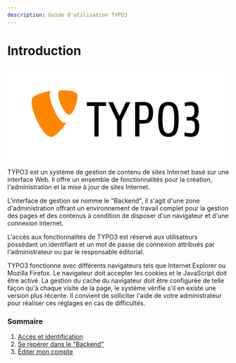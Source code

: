 ```yaml
---
description: Guide d'utilisation TYPO3
---
```


# Introduction

[![Logo TYPO3](https://github.com/AgrosupDijon-DSI/guide-utilisateur-t3cem/raw/master/.gitbook/assets/logo_typo3-1.svg?sanitize=true)](https://github.com/AgrosupDijon-DSI/guide-utilisateur-t3cem/blob/master/.gitbook/assets/logo_typo3-1.svg)

TYPO3 est un système de gestion de contenu de sites Internet basé sur une interface Web. Il offre un ensemble de fonctionnalités pour la création, l'administration et la mise à jour de sites Internet.

L'interface de gestion se nomme le "Backend", il s'agit d'une zone d'administration offrant un environnement de travail complet pour la gestion des pages et des contenus à condition de disposer d'un navigateur et d'une connexion internet.

L'accès aux fonctionnalités de TYPO3 est réservé aux utilisateurs possédant un identifiant et un mot de passe de connexion attribués par l'administrateur ou par le responsable éditorial.

TYPO3 fonctionne avec différents navigateurs tels que Internet Explorer ou Mozilla Firefox. Le navigateur doit accepter les cookies et le JavaScript doit être activé. La gestion du cache du navigateur doit être configurée de telle façon qu'à chaque visite de la page, le système vérifie s'il en existe une version plus récente. Il convient de solliciter l'aide de votre administrateur pour réaliser ces réglages en cas de difficultés.

### **Sommaire**

1. [Accès et identification](https://github.com/AgrosupDijon-DSI/guide-utilisateur-t3cem/blob/master/fiches-dutilisation-de-typo3/premiers-pas/acces-et-identification.md)
2. [Se repérer dans le "Backend"](https://github.com/AgrosupDijon-DSI/guide-utilisateur-t3cem/blob/master/fiches-dutilisation-de-typo3/premiers-pas/se-reperer-dans-le-backend.md)
3. [Éditer mon compte](https://github.com/AgrosupDijon-DSI/guide-utilisateur-t3cem/blob/master/fiches-dutilisation-de-typo3/premiers-pas/editer-mon-compte.md)

